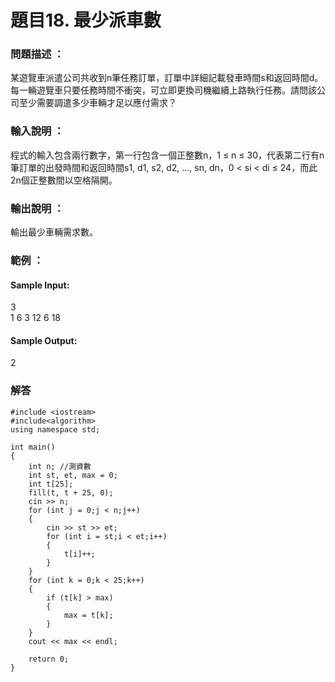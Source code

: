 # 題目18. 最少派車數

### 問題描述 ：

某遊覽車派遣公司共收到n筆任務訂單，訂單中詳細記載發車時間s和返回時間d。每一輛遊覽車只要任務時間不衝突，可立即更換司機繼續上路執行任務。請問該公司至少需要調遣多少車輛才足以應付需求？

### 輸入說明 ：

程式的輸入包含兩行數字，第一行包含一個正整數n，1 ≤ n ≤ 30，代表第二行有n筆訂單的出發時間和返回時間s1, d1, s2, d2, ..., sn, dn，0 < si < di ≤ 24，而此2n個正整數間以空格隔開。


### 輸出說明 ：

輸出最少車輛需求數。

### 範例 ：
#### Sample Input:

3  
1 6 3 12 6 18

#### Sample Output:

2

### 解答
```
#include <iostream>
#include<algorithm>
using namespace std;

int main()
{
    int n; //測資數
    int st, et, max = 0;
    int t[25];
    fill(t, t + 25, 0);
    cin >> n;
    for (int j = 0;j < n;j++)
    {
        cin >> st >> et;
        for (int i = st;i < et;i++)
        {
            t[i]++;
        }
    }
    for (int k = 0;k < 25;k++)
    {
        if (t[k] > max)
        {
            max = t[k];
        }
    }
    cout << max << endl;
    
    return 0;
}

```
